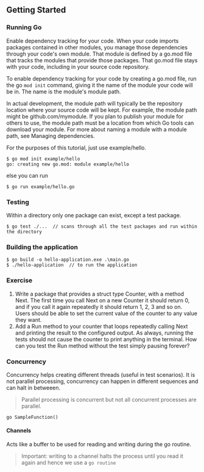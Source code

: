 
## Getting Started

### Running Go
Enable dependency tracking for your code.
When your code imports packages contained in other modules, you manage those dependencies through your code's own module.
That module is defined by a go.mod file that tracks the modules that provide those packages. That go.mod file stays with your code, including in your source code repository.

To enable dependency tracking for your code by creating a go.mod file, run the go `mod init` command, giving it the name of the module your code will be in. The name is the module's module path.

In actual development, the module path will typically be the repository location where your source code will be kept. For example, the module path might be github.com/mymodule. If you plan to publish your module for others to use, the module path must be a location from which Go tools can download your module. For more about naming a module with a module path, see Managing dependencies.

For the purposes of this tutorial, just use example/hello.

```
$ go mod init example/hello
go: creating new go.mod: module example/hello
```
else you can run

```
$ go run example/hello.go
```

### Testing
Within a directory only one package can exist, except a test package.

```
$ go test ./...  // scans through all the test packages and run within the directory

```

### Building the application

```
$ go build -o hello-application.exe .\main.go
$ ./hello-application  // to run the application

```
### Exercise
1. Write a package that provides a struct type Counter, with a method Next. The first time you call Next on a new Counter it should return 0,
    and if you call it again repeatedly it should return 1, 2, 3 and so on. Users should be able to set the current value of the counter to any value
    they want.
2. Add a Run method to your counter that loops repeatedly calling Next and printing the result to the configured output. As always, running the tests
    should not cause the counter to print anything in the terminal. How can you test the Run method without the test simply pausing forever?


### Concurrency
Concurrency helps creating different threads (useful in test scenarios).
It is not parallel processing, concurrency can happen in different sequences and can halt in betweeen.
> Parallel processing is concurrent but not all concurrent processes are parallel.

```
go SampleFunction()
```

#### Channels
Acts like a buffer to be used for reading and writing during the go routine.
> Important: writing to a channel halts the process until you read it again and hence
we use a `go routine`